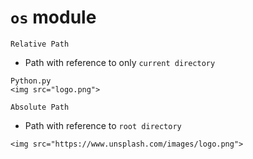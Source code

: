 # `os` module

`Relative Path`
- Path with reference to only `current directory`
```
Python.py
<img src="logo.png">
```

`Absolute Path`
- Path with reference to `root directory`
```
<img src="https://www.unsplash.com/images/logo.png">
```
